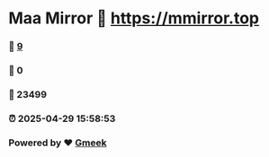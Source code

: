 # Maa Mirror :link: https://mmirror.top 
### :page_facing_up: [9](https://mmirror.top/tag.html) 
### :speech_balloon: 0 
### :hibiscus: 23499 
### :alarm_clock: 2025-04-29 15:58:53 
### Powered by :heart: [Gmeek](https://github.com/Meekdai/Gmeek)
